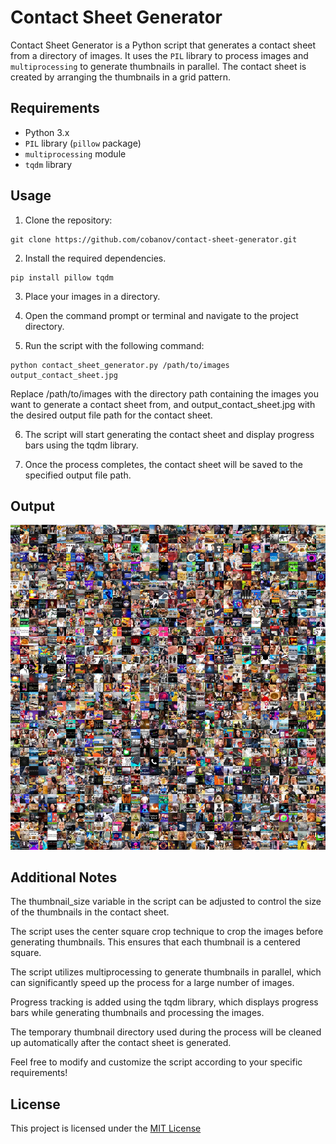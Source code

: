 # Contact Sheet Generator

Contact Sheet Generator is a Python script that generates a contact sheet from a directory of images. It uses the `PIL` library to process images and `multiprocessing` to generate thumbnails in parallel. The contact sheet is created by arranging the thumbnails in a grid pattern.

## Requirements

- Python 3.x
- `PIL` library (`pillow` package)
- `multiprocessing` module
- `tqdm` library

## Usage

1. Clone the repository:

```shell
git clone https://github.com/cobanov/contact-sheet-generator.git
```

2. Install the required dependencies.

```shell
pip install pillow tqdm
```

3. Place your images in a directory.

4. Open the command prompt or terminal and navigate to the project directory.

5. Run the script with the following command:

```shell
python contact_sheet_generator.py /path/to/images output_contact_sheet.jpg
```

Replace /path/to/images with the directory path containing the images you want to generate a contact sheet from, and output_contact_sheet.jpg with the desired output file path for the contact sheet.

6. The script will start generating the contact sheet and display progress bars using the tqdm library.

7. Once the process completes, the contact sheet will be saved to the specified output file path.

## Output

![](output.jpeg)

## Additional Notes

The thumbnail_size variable in the script can be adjusted to control the size of the thumbnails in the contact sheet.

The script uses the center square crop technique to crop the images before generating thumbnails. This ensures that each thumbnail is a centered square.

The script utilizes multiprocessing to generate thumbnails in parallel, which can significantly speed up the process for a large number of images.

Progress tracking is added using the tqdm library, which displays progress bars while generating thumbnails and processing the images.

The temporary thumbnail directory used during the process will be cleaned up automatically after the contact sheet is generated.

Feel free to modify and customize the script according to your specific requirements!

## License

This project is licensed under the [MIT License](https://choosealicense.com/licenses/mit/)
